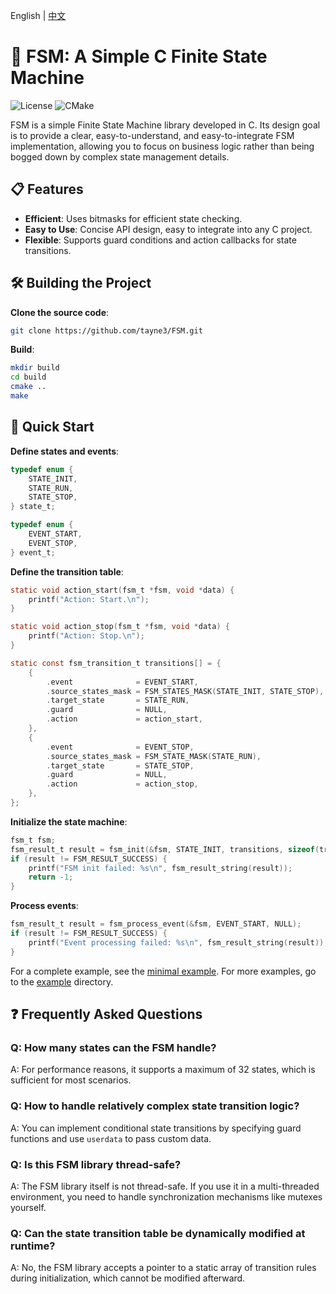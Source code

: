 English | [中文](README_zh.md)

# 🧩 FSM: A Simple C Finite State Machine

![License](https://img.shields.io/badge/license-MIT-blue.svg)
![CMake](https://img.shields.io/badge/CMake-3.12%2B-brightgreen)

FSM is a simple Finite State Machine library developed in C. Its design goal is to provide a clear, easy-to-understand, and easy-to-integrate FSM implementation, allowing you to focus on business logic rather than being bogged down by complex state management details.

## 📋 Features

- **Efficient**: Uses bitmasks for efficient state checking.
- **Easy to Use**: Concise API design, easy to integrate into any C project.
- **Flexible**: Supports guard conditions and action callbacks for state transitions.

## 🛠️ Building the Project

**Clone the source code**:

```sh
git clone https://github.com/tayne3/FSM.git
```

**Build**:

```sh
mkdir build
cd build
cmake ..
make
```

## 🚀 Quick Start

**Define states and events**:

```c
typedef enum {
    STATE_INIT,
    STATE_RUN,
    STATE_STOP,
} state_t;

typedef enum {
    EVENT_START,
    EVENT_STOP,
} event_t;
```

**Define the transition table**:

```c
static void action_start(fsm_t *fsm, void *data) {
    printf("Action: Start.\n");
}

static void action_stop(fsm_t *fsm, void *data) {
    printf("Action: Stop.\n");
}

static const fsm_transition_t transitions[] = {
    {
        .event              = EVENT_START,
        .source_states_mask = FSM_STATES_MASK(STATE_INIT, STATE_STOP),
        .target_state       = STATE_RUN,
        .guard              = NULL,
        .action             = action_start,
    },
    {
        .event              = EVENT_STOP,
        .source_states_mask = FSM_STATE_MASK(STATE_RUN),
        .target_state       = STATE_STOP,
        .guard              = NULL,
        .action             = action_stop,
    },
};
```

**Initialize the state machine**:

```c
fsm_t fsm;
fsm_result_t result = fsm_init(&fsm, STATE_INIT, transitions, sizeof(transitions) / sizeof(fsm_transition_t));
if (result != FSM_RESULT_SUCCESS) {
    printf("FSM init failed: %s\n", fsm_result_string(result));
    return -1;
}
```

**Process events**:

```c
fsm_result_t result = fsm_process_event(&fsm, EVENT_START, NULL);
if (result != FSM_RESULT_SUCCESS) {
    printf("Event processing failed: %s\n", fsm_result_string(result));
}
```

For a complete example, see the [minimal example](example/simple.c). For more examples, go to the [example](example) directory.


## ❓ Frequently Asked Questions

### Q: How many states can the FSM handle?

A: For performance reasons, it supports a maximum of 32 states, which is sufficient for most scenarios.

### Q: How to handle relatively complex state transition logic?
A: You can implement conditional state transitions by specifying guard functions and use `userdata` to pass custom data.

### Q: Is this FSM library thread-safe?
A: The FSM library itself is not thread-safe. If you use it in a multi-threaded environment, you need to handle synchronization mechanisms like mutexes yourself.

### Q: Can the state transition table be dynamically modified at runtime?
A: No, the FSM library accepts a pointer to a static array of transition rules during initialization, which cannot be modified afterward.
